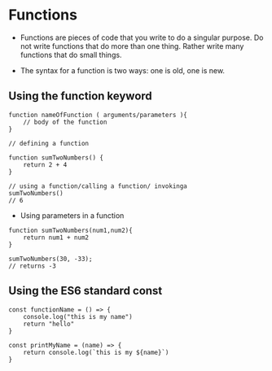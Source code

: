 # Functions

- Functions are pieces of code that you write to do a singular purpose. Do not write functions that do more than one thing. Rather write many functions that do small things.

- The syntax for a function is two ways: one is old, one is new.

## Using the function keyword

```
function nameOfFunction ( arguments/parameters ){
    // body of the function
}

// defining a function

function sumTwoNumbers() {
    return 2 + 4
}

// using a function/calling a function/ invokinga
sumTwoNumbers()
// 6
```

- Using parameters in a function

```
function sumTwoNumbers(num1,num2){
    return num1 + num2
}

sumTwoNumbers(30, -33);
// returns -3
```

## Using the ES6 standard const

```
const functionName = () => {
    console.log("this is my name")
    return "hello"
}
```

```
const printMyName = (name) => {
    return console.log(`this is my ${name}`)
}
```